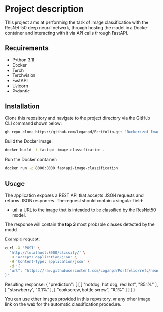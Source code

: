 # Project description
This project aims at performing the task of image classification with the ResNet-50 deep neural network, through hosting the model in a Docker container and interacting with it via API calls through FastAPI.

## Requirements
- Python 3.11
- Docker
- Torch
- Torchvision
- FastAPI
- Uvicorn
- Pydantic

## Installation

Clone this repository and navigate to the project directory via the GitHub CLI command shown below:

```bash
gh repo clone https://github.com/Loganpd/Portfolio.git 'Dockerized Image Classification'
```

Build the Docker image:

```bash
docker build -t fastapi-image-classification .
```

Run the Docker container:

```bash
docker run -p 8000:8000 fastapi-image-classification
```

## Usage

The application exposes a REST API that accepts JSON requests and returns JSON responses. The request should contain a singular field:
- url: a URL to the image that is intended to be classified by the ResNet50 model.

The response will contain the **top 3** most probable classes detected by the model.

Example request:

```bash
curl -X 'POST' \
  'http://localhost:8000/classify/' \
  -H 'accept: application/json' \
  -H 'Content-Type: application/json' \
  -d '{
  "url": "https://raw.githubusercontent.com/Loganpd/Portfolio/refs/heads/main/Dockerized%20Image%20Classification/images/img1.jpg"
}'
```

Resulting response:
{
  "prediction": [
    [
      [
        "hotdog, hot dog, red hot",
        "85.1%"
      ],
      [
        "strawberry",
        "0.1%"
      ],
      [
        "corkscrew, bottle screw",
        "0.1%"
      ]
    ]
  ]
}

You can use other images provided in this repository, or any other image link on the web for the automatic classification procedure.
